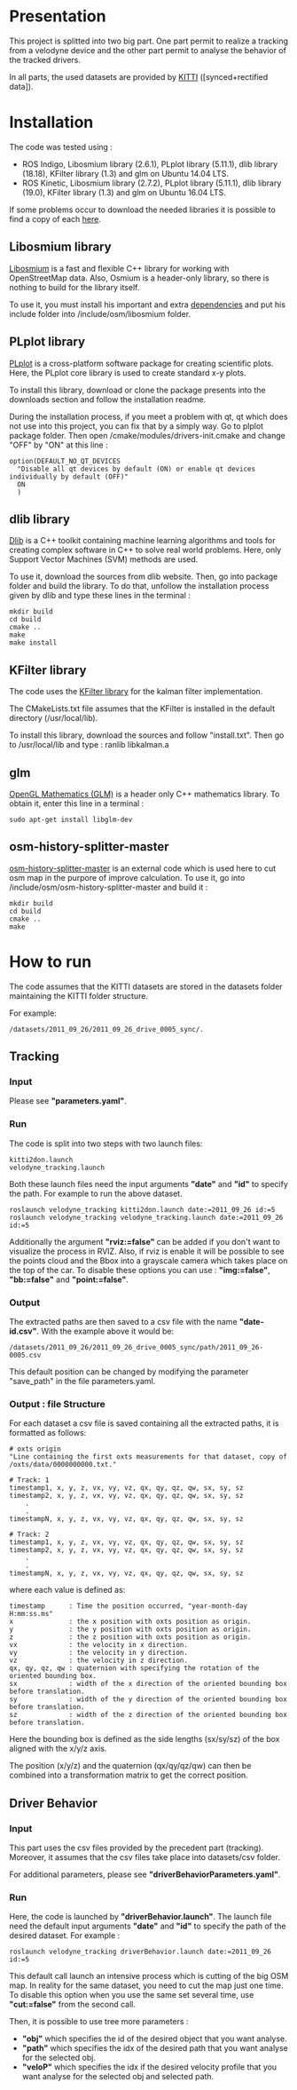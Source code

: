 # Presentation

This project is splitted into two big part. One part permit to realize a tracking from a velodyne device and the other part permit to analyse the behavior of the tracked drivers.

In all parts, the used datasets are provided by [KITTI](http://www.cvlibs.net/datasets/kitti/) ([synced+rectified data]).

# Installation

The code was tested using : 

* ROS Indigo, Libosmium library (2.6.1), PLplot library (5.11.1), dlib library (18.18), KFilter library (1.3) and glm on Ubuntu 14.04 LTS.
* ROS Kinetic, Libosmium library (2.7.2), PLplot library (5.11.1), dlib library (19.0), KFilter library (1.3) and glm on Ubuntu 16.04 LTS.

If some problems occur to download the needed libraries it is possible to find a copy of each [here](https://github.com/JulienDufour/lib_save).

## Libosmium library

[Libosmium](http://osmcode.org/libosmium/) is a fast and flexible C++ library for working with OpenStreetMap data. Also, Osmium is a header-only library, so there is nothing to build for the library itself.

To use it, you must install his important and extra [dependencies](https://github.com/osmcode/libosmium/wiki/Libosmium-dependencies) and put his include folder into /include/osm/libosmium folder.

## PLplot library

[PLplot](http://plplot.sourceforge.net) is a cross-platform software package for creating scientific plots. Here, the PLplot core library is used to create standard x-y plots.

To install this library, download or clone the package presents into the downloads section and follow the installation readme.

During the installation process, if you meet a problem with qt, qt which does not use into this project, you can fix that by a simply way. Go to plplot package folder. Then open /cmake/modules/drivers-init.cmake and change "OFF" by "ON" at this line : 

    option(DEFAULT_NO_QT_DEVICES
      "Disable all qt devices by default (ON) or enable qt devices individually by default (OFF)"
      ON
      ) 

## dlib library

[Dlib](http://dlib.net) is a C++ toolkit containing machine learning algorithms and tools for creating complex software in C++ to solve real world problems. Here, only Support Vector Machines (SVM) methods are used.

To use it, download the sources from dlib website. Then, go into package folder and build the library. To do that, unfollow the installation process given by dlib and type these lines in the terminal :
    
    mkdir build
    cd build
    cmake ..
    make
    make install

## KFilter library

The code uses the [KFilter library](http://kalman.sourceforge.net/) for the kalman filter implementation.

The CMakeLists.txt file assumes that the KFilter is installed in
the default directory (/usr/local/lib).

To install this library, download the sources and follow "install.txt". Then go to /usr/local/lib and type :
    ranlib libkalman.a

## glm

[OpenGL Mathematics (GLM)](http://glm.g-truc.net/0.9.7/index.html) is a header only C++ mathematics library. To obtain it, enter this line in a terminal :
    
    sudo apt-get install libglm-dev

## osm-history-splitter-master

[osm-history-splitter-master](https://github.com/MaZderMind/osm-history-splitter) is an external code which is used here to cut osm map in the purpore of improve calculation. To use it, go into /include/osm/osm-history-splitter-master and build it :

    mkdir build
    cd build
    cmake ..
    make

# How to run

The code assumes that the KITTI datasets are stored in the datasets folder
maintaining the KITTI folder structure.

For example:

    /datasets/2011_09_26/2011_09_26_drive_0005_sync/.

## Tracking

### Input

Please see **"parameters.yaml"**.

### Run

The code is split into two steps with two launch files:

    kitti2don.launch
    velodyne_tracking.launch

Both these launch files need the input arguments **"date"** and **"id"** to specify the path.
For example to run the above dataset.

    roslaunch velodyne_tracking kitti2don.launch date:=2011_09_26 id:=5
    roslaunch velodyne_tracking velodyne_tracking.launch date:=2011_09_26 id:=5

Additionally the argument **"rviz:=false"** can be added if you don't want to visualize the process in RVIZ. Also, if rviz is enable it will be possible to see the points cloud and the Bbox into a grayscale camera which takes place on the top of the car. To disable these options you can use : **"img:=false"**, **"bb:=false"** and **"point:=false"**.

### Output

The extracted paths are then saved to a csv file with the name **"date-id.csv"**.
With the example above it would be:

    /datasets/2011_09_26/2011_09_26_drive_0005_sync/path/2011_09_26-0005.csv

This default position can be changed by modifying the parameter "save_path"
in the file parameters.yaml.

### Output : file Structure

For each dataset a csv file is saved containing all the extracted paths, it is formatted as follows:

    # oxts origin
    "Line containing the first oxts measurements for that dataset, copy of /oxts/data/0000000000.txt."

    # Track: 1
    timestamp1, x, y, z, vx, vy, vz, qx, qy, qz, qw, sx, sy, sz
    timestamp2, x, y, z, vx, vy, vz, qx, qy, qz, qw, sx, sy, sz
        .
        .
    timestampN, x, y, z, vx, vy, vz, qx, qy, qz, qw, sx, sy, sz

    # Track: 2
    timestamp1, x, y, z, vx, vy, vz, qx, qy, qz, qw, sx, sy, sz
    timestamp2, x, y, z, vx, vy, vz, qx, qy, qz, qw, sx, sy, sz
        .
        .
    timestampN, x, y, z, vx, vy, vz, qx, qy, qz, qw, sx, sy, sz

where each value is defined as:

    timestamp      : Time the position occurred, "year-month-day H:mm:ss.ms"
    x              : the x position with oxts position as origin.
    y              : the y position with oxts position as origin.
    z              : the z position with oxts position as origin.
    vx             : the velocity in x direction.
    vy             : the velocity in y direction.
    vz             : the velocity in z direction.
    qx, qy, qz, qw : quaternion with specifying the rotation of the oriented bounding box.
    sx             : width of the x direction of the oriented bounding box before translation.
    sy             : width of the y direction of the oriented bounding box before translation.
    sz             : width of the z direction of the oriented bounding box before translation.

Here the bounding box is defined as the side lengths (sx/sy/sz) of the box aligned with the x/y/z axis.

The position (x/y/z) and the quaternion (qx/qy/qz/qw)  can then be combined into a transformation matrix to
get the correct position.

## Driver Behavior

### Input

This part uses the csv files provided by the precedent part (tracking). Moreover, it assumes that the csv files take place into datasets/csv folder.

For additional parameters, please see **"driverBehaviorParameters.yaml"**.

### Run

Here, the code is launched by **"driverBehavior.launch"**. The launch file need the default input arguments **"date"** and **"id"** to specify the path of the desired dataset. For example :

    roslaunch velodyne_tracking driverBehavior.launch date:=2011_09_26 id:=5

This default call launch an intensive process which is cutting of the big OSM map. In reality for the same dataset, you need to cut the map just one time. To disable this option when you use the same set several time, use **"cut:=false"** from the second call.

Then, it is possible to use tree more parameters :
* **"obj"** which specifies the id of the desired object that you want analyse.
* **"path"** which specifies the idx of the desired path that you want analyse for the selected obj.
* **"veloP"** which specifies the idx if the desired velocity profile that you want analyse for the selected obj and selected path.